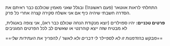 התחלתי לראות אווטאר (פעם ראשונה!) ובגלל שאני מאמין שכולכם כבר ראיתם את הסדרה חשבתי שיהיה כיף אם אני אשלח סקירה קצרה אחרי כל פרק.

**פרטים טכניים:**
יהיו ספוילרים (יוצא מנקודת הנחה שכולם כבר ראו), אני צופה באנגלית, לא מבטיח שזה ייצא קוהרנטי או שאשים לב לכל הפרטים המגניבים

==*מבקש בהזדמנות זו לא לספיילר לי דברים ולא לאשר / להפריך את העתידות שלי*==